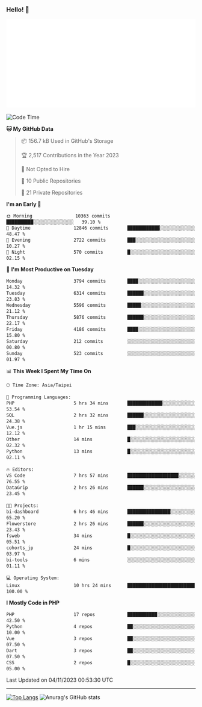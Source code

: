 ### Hello! 👋

![Metrics](/metrics.classic.svg)

<!--START_SECTION:waka-->
![Code Time](http://img.shields.io/badge/Code%20Time-749%20hrs%2042%20mins-blue)

**🐱 My GitHub Data** 

> 📦 156.7 kB Used in GitHub's Storage 
 > 
> 🏆 2,517 Contributions in the Year 2023
 > 
> 🚫 Not Opted to Hire
 > 
> 📜 10 Public Repositories 
 > 
> 🔑 21 Private Repositories 
 > 
**I'm an Early 🐤** 

```text
🌞 Morning                10363 commits       ██████████░░░░░░░░░░░░░░░   39.10 % 
🌆 Daytime                12846 commits       ████████████░░░░░░░░░░░░░   48.47 % 
🌃 Evening                2722 commits        ███░░░░░░░░░░░░░░░░░░░░░░   10.27 % 
🌙 Night                  570 commits         █░░░░░░░░░░░░░░░░░░░░░░░░   02.15 % 
```
📅 **I'm Most Productive on Tuesday** 

```text
Monday                   3794 commits        ████░░░░░░░░░░░░░░░░░░░░░   14.32 % 
Tuesday                  6314 commits        ██████░░░░░░░░░░░░░░░░░░░   23.83 % 
Wednesday                5596 commits        █████░░░░░░░░░░░░░░░░░░░░   21.12 % 
Thursday                 5876 commits        ██████░░░░░░░░░░░░░░░░░░░   22.17 % 
Friday                   4186 commits        ████░░░░░░░░░░░░░░░░░░░░░   15.80 % 
Saturday                 212 commits         ░░░░░░░░░░░░░░░░░░░░░░░░░   00.80 % 
Sunday                   523 commits         ░░░░░░░░░░░░░░░░░░░░░░░░░   01.97 % 
```


📊 **This Week I Spent My Time On** 

```text
🕑︎ Time Zone: Asia/Taipei

💬 Programming Languages: 
PHP                      5 hrs 34 mins       █████████████░░░░░░░░░░░░   53.54 % 
SQL                      2 hrs 32 mins       ██████░░░░░░░░░░░░░░░░░░░   24.38 % 
Vue.js                   1 hr 15 mins        ███░░░░░░░░░░░░░░░░░░░░░░   12.12 % 
Other                    14 mins             █░░░░░░░░░░░░░░░░░░░░░░░░   02.32 % 
Python                   13 mins             █░░░░░░░░░░░░░░░░░░░░░░░░   02.11 % 

🔥 Editors: 
VS Code                  7 hrs 57 mins       ███████████████████░░░░░░   76.55 % 
DataGrip                 2 hrs 26 mins       ██████░░░░░░░░░░░░░░░░░░░   23.45 % 

🐱‍💻 Projects: 
bi-dashboard             6 hrs 46 mins       ████████████████░░░░░░░░░   65.20 % 
Flowerstore              2 hrs 26 mins       ██████░░░░░░░░░░░░░░░░░░░   23.43 % 
fsweb                    34 mins             █░░░░░░░░░░░░░░░░░░░░░░░░   05.51 % 
cohorts_jp               24 mins             █░░░░░░░░░░░░░░░░░░░░░░░░   03.97 % 
bi-tools                 6 mins              ░░░░░░░░░░░░░░░░░░░░░░░░░   01.11 % 

💻 Operating System: 
Linux                    10 hrs 24 mins      █████████████████████████   100.00 % 
```

**I Mostly Code in PHP** 

```text
PHP                      17 repos            ███████████░░░░░░░░░░░░░░   42.50 % 
Python                   4 repos             ██░░░░░░░░░░░░░░░░░░░░░░░   10.00 % 
Vue                      3 repos             ██░░░░░░░░░░░░░░░░░░░░░░░   07.50 % 
Dart                     3 repos             ██░░░░░░░░░░░░░░░░░░░░░░░   07.50 % 
CSS                      2 repos             █░░░░░░░░░░░░░░░░░░░░░░░░   05.00 % 
```




 Last Updated on 04/11/2023 00:53:30 UTC
<!--END_SECTION:waka-->

<hr>

<span style="display:inline-block">[![Top Langs](https://github-readme-stats.vercel.app/api/top-langs/?username=maureendadap&layout=compact&theme=transparent)](https://github.com/anuraghazra/github-readme-stats)</span>
<span style="display:inline-block">![Anurag's GitHub stats](https://github-readme-stats.vercel.app/api?username=maureendadap&show_icons=true&theme=transparent&count_private=true)</span>

<!--
**MaureenDadap/maureendadap** is a ✨ _special_ ✨ repository because its `README.md` (this file) appears on your GitHub profile.

Here are some ideas to get you started:

- 🔭 I’m currently working on ...
- 🌱 I’m currently learning ...
- 👯 I’m looking to collaborate on ...
- 🤔 I’m looking for help with ...
- 💬 Ask me about ...
- 📫 How to reach me: ...
- 😄 Pronouns: ...
- ⚡ Fun fact: ...
-->
